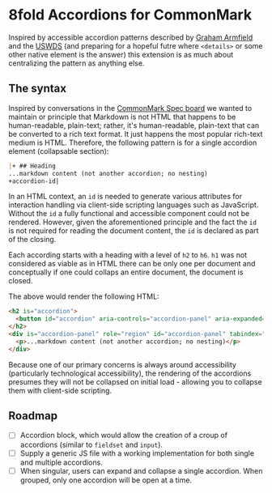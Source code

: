 # 8fold Accordions for CommonMark

Inspired by accessible accordion patterns described by [Graham Armfield](https://www.hassellinclusion.com/blog/accessible-accordion-pattern/) and the [USWDS](https://designsystem.digital.gov/components/accordion/) (and preparing for a hopeful futre where `<details>` or some other native element is the answer) this extension is as much about centralizing the pattern as anything else.

## The syntax

Inspired by conversations in the [CommonMark Spec board](https://talk.commonmark.org/t/html-details-tag/759) we wanted to maintain or principle that Markdown is not HTML that happens to be human-readable, plain-text; rather, it's human-readable, plain-text that can be converted to a rich text format. It just happens the most popular rich-text medium is HTML. Therefore, the following pattern is for a single accordion element (collapsable section):

```markdown
|+ ## Heading
...markdown content (not another accordion; no nesting)
+accordion-id|
```

In an HTML context, an `id` is needed to generate various attributes for interaction handling via client-side scripting languages such as JavaScript. Without the `id` a fully functional and accessible component could not be rendered. However, given the aforementioned principle and the fact the `id` is not required for reading the document content, the `id` is declared as part of the closing.

Each according starts with a heading with a level of `h2` to `h6`. `h1` was not considered as viable as in HTML there can be only one per document and conceptually if one could collaps an entire document, the document is closed.

The above would render the following HTML:

```html
<h2 is="accordion">
  <button id="accordion" aria-controls="accordion-panel" aria-expanded="true">Header</button>
</h2>
<div is="accordion-panel" role="region" id="accordion-panel" tabindex="-1" aria-hidden="false" aria-labelledby="accordion">
  <p>...markdown content (not another accordion; no nesting)</p>
</div>
```

Because one of our primary concerns is always around accessibility (particularly technological accessibility), the rendering of the accordions presumes they will not be collapsed on initial load - allowing you to collapse them with client-side scripting.

## Roadmap

- [ ] Accordion block, which would allow the creation of a croup of accordions (similar to `fieldset` and `input`).
- [ ] Supply a generic JS file with a working implementation for both single and multiple accordions.
- [ ] When singular, users can expand and collapse a single accordion. When grouped, only one accordion will be open at a time.
